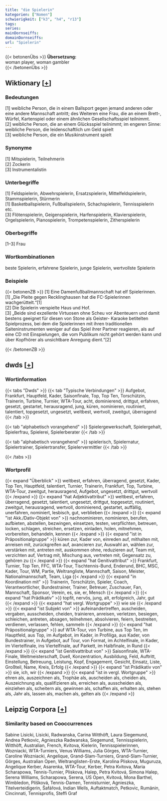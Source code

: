 ```yaml
---
title: "die Spielerin"
kategorien: ["Nomen"]
schwierigkeit: ["k3", "h4", "r13"]
tags:
series:
mainDornseiffs:
domainDornseiffs:
url: "Spielerin"
---
```


{{< betonenÜbs >}}
**Übersetzung:**  
woman player, woman gambler  
{{< /betonenÜbs >}}

## Wiktionary [[+](https://de.wiktionary.org/wiki/Spielerin)]

### Bedeutungen
[1] weibliche Person, die in einem Ballsport gegen jemand anderen oder eine andere Mannschaft antritt; des Weiteren eine Frau, die an einem Brett-, Würfel, Kartenspiel oder einem ähnlichen Gesellschaftsspiel teilnimmt.  
[2] weibliche Person, die an einem Glücksspiel teilnimmt; im engeren Sinne: weibliche Person, die leidenschaftlich um Geld spielt  
[3] weibliche Person, die ein Musikinstrument spielt  

### Synonyme
[1] Mitspielerin, Teilnehmerin  
[2] Zockerin  
[3] Instrumentalistin  

### Unterbegriffe
[1] Feldspielerin, Abwehrspielerin, Ersatzspielerin, Mittelfeldspielerin, Stammspielerin, Stürmerin  
[1] Basketballspielerin, Fußballspielerin, Schachspielerin, Tennisspielerin etc.  
[3] Flötenspielerin, Geigenspielerin, Harfenspielerin, Klavierspielerin, Orgelspielerin, Pianospielerin, Trompetenspielerin, Zitherspielerin  

### Oberbegriffe
[1–3] Frau  

### Wortkombinationen
beste Spielerin, erfahrene Spielerin, junge Spielerin, wertvollste Spielerin  

### Beispiele
{{< betonenZB >}}
[1] Eine Damenfußballmannschaft hat elf Spielerinnen.  
[1] „Die Pleite gegen Recklinghausen hat die FC-Spielerinnen wachgerüttelt.“[1]  
[2] Die Spielerin verspielte Haus und Hof.  
[3] „Beide sind exzellente Virtuosen ohne Scheu vor Abenteuern und damit bestens geeignet für diesen von Stone als Geister- Karaoke betitelten Spielprozess, bei dem die Spielerinnen mit ihren traditionellen Saiteninstrumenten weniger auf das Spiel ihrer Partner reagieren, als auf eine CD mit Einspielungen, die vom Publikum nicht gehört werden kann und über Kopfhörer als unsichtbare Anregung dient.“[2]  

{{< /betonenZB >}}


## dwds [[+](https://www.dwds.de/wb/Spielerin)]

### Wortinformation
{{< tabs "Dwds" >}}
{{< tab "Typische Verbindungen" >}}
Aufgebot, Frankfurt, Hauptfeld, Kader, Saisonfinale, Top, Top Ten, Torschützin, Trainerin, Turbine, Turnier, WTA-Tour, acht, dominierend, drittgut, erfahren, gesetzt, gestartet, herausragend, jung, küren, nominieren, routiniert, talentiert, topgesetzt, ungesetzt, weltbest, wertvoll, zweitgut, überragend
{{< /tab >}}

{{< tab "alphabetisch vorangehend" >}}
Spielergewerkschaft, Spielergehalt, Spielerfrau, Spielerei, Spielerberater
{{< /tab >}}

{{< tab "alphabetisch vorangehend" >}}
spielerisch, Spielernatur, Spielertrainer, Spielertransfer, Spielervermittler
{{< /tab >}}

{{< /tabs >}}

### Wortprofil
{{< expand "Überblick" >}} weltbest, erfahren, überragend, gesetzt, Kader, Top Ten, Hauptfeld, talentiert, Turnier, Trainerin, Frankfurt, Top, Turbine, WTA-Tour, zweitgut, herausragend, Aufgebot, ungesetzt, drittgut, wertvoll {{< /expand >}}
{{< expand "hat Adjektivattribut" >}} weltbest, erfahren, überragend, gesetzt, talentiert, ungesetzt, drittgut, topgesetzt, routiniert, zweitgut, herausragend, wertvoll, dominierend, gestartet, auffällig, unerfahren, nominiert, lesbisch, gut, verblieben {{< /expand >}}
{{< expand "ist Akk./Dativ-Objekt von" >}} nachnominieren, nominieren, berufen, aufbieten, abstellen, bezwingen, einsetzen, testen, verpflichten, betreuen, locken, schlagen, streichen, ersetzen, einladen, holen, mitnehmen, vorbereiten, behandeln, kennen {{< /expand >}}
{{< expand "ist in Präpositionalgruppe" >}} küren zur, Kader von, einreden auf, mithalten mit, anreisen mit, zurückgreifen auf, avancieren zur, Auswahl an, wählen zur, verstärken mit, antreten mit, auskommen ohne, reduzieren auf, Team mit, verzichten auf, Vertrag mit, Mischung aus, vertreten mit, Gegensatz zu, gehören zu {{< /expand >}}
{{< expand "hat Genitivattribut" >}} Frankfurt, Turnier, Top Ten, FFC, WTA-Tour, Tischtennis-Bund, Enderund, BHC, MSC, Kader, Tour, WM, Partie, Weltrangliste, Mannschaft, Saison, Meister, Nationalmannschaft, Team, Liga {{< /expand >}}
{{< expand "in Koordination mit" >}} Trainerin, Torschützin, Spieler, Coach, Verantwortlicher, Bundestrainer, Trainer, Betreuer, Zuschauer, Fan, Mannschaft, Sponsor, Verein, es, sie, er, Mensch {{< /expand >}}
{{< expand "hat Prädikativ" >}} topfit, nervös, jung, alt, erfolgreich, Jahr, gut {{< /expand >}}
{{< expand "hat vergl. Wortgruppe" >}} wie sie {{< /expand >}}
{{< expand "ist Subjekt von" >}} aufeinandertreffen, auscheiden, vergaben, ausscheiden, cheiden, trainieren, anreisen, verletzen, besiegen, schleichen, antreten, absagen, teilnehmen, absolvieren, feiern, bestreiten, verdienen, verlassen, fehlen, sammeln {{< /expand >}}
{{< expand "hat Präpositionalgruppe" >}} auf WTA-Tour, von Turbine, aus Top Ten, im Hauptfeld, aus Top, im Aufgebot, im Kader, in Profiliga, aus Kader, von Bundestrainer, in Aufgebot, auf Tour, von Format, im Achtelfinale, in Kader, im Viertelfinale, ins Viertelfinale, auf Parkett, im Halbfinale, in Rund {{< /expand >}}
{{< expand "ist Genitivattribut von" >}} Saisonfinale, WTA-Finale, Weltmeisterschaft, Duell, Konzentration, Ausbildung, Feld, Auftritt, Einstellung, Betreuung, Leistung, Kopf, Engagement, Gesicht, Einsatz, Liste, Großteil, Name, Kreis, Erfolg {{< /expand >}}
{{< expand "ist Prädikativ von" >}} sie, ich, wir {{< /expand >}}
{{< expand "ist in vergl. Wortgruppe" >}} ehren als, auszeichnen als, Trophäe als, auscheiden als, cheiden als, Auszeichnung als, qualifizieren als, erreichen als, ausscheiden als, einziehen als, scheitern als, gewinnen als, schaffen als, erhalten als, stehen als, Jahr als, lassen als, machen als, gelten als {{< /expand >}}

## Leipzig Corpora [[+](https://corpora.uni-leipzig.de/en/res?word=Spielerin&corpusId=deu_newscrawl-public_2018)]


### Similarity based on Cooccurrences
Sabine Lisicki, Lisicki, Radwanska, Carina Witthöft, Laura Siegemund, Andrea Petkovic, Agnieszka Radwanska, Siegemund, Tennisspielerin, Witthöft, Australian, French, Kvitova, Kielerin, Tennisspielerinnen, Wozniacki, WTA-Turniers, Venus Williams, Julia Görges, WTA-Turnier, Caroline Wozniacki, Angelique, Grand-Slam-Turniers, Grand-Slam-Turnier, Görges, Australian Open, Weltranglisten-Erste, Karolina Pliskova, Muguruza, Angelique Kerber, Asarenka, WTA-Tour, Kerber, Petra Kvitova, Maria Scharapowa, Tennis-Turnier, Pliskova, Halep, Petra Kvitová, Simona Halep, Serena Williams, Scharapowa, Serena, US Open, Kvitová, Mona Barthel, Wimbledon, Plíšková, Tennis-Damen, Tennisturnier, Agnieszka, Titelverteidigerin, Šafářová, Indian Wells, Auftaktmatch, Petkovic, Rumänin, Cincinnati, Tennisprofis, Steffi Graf


